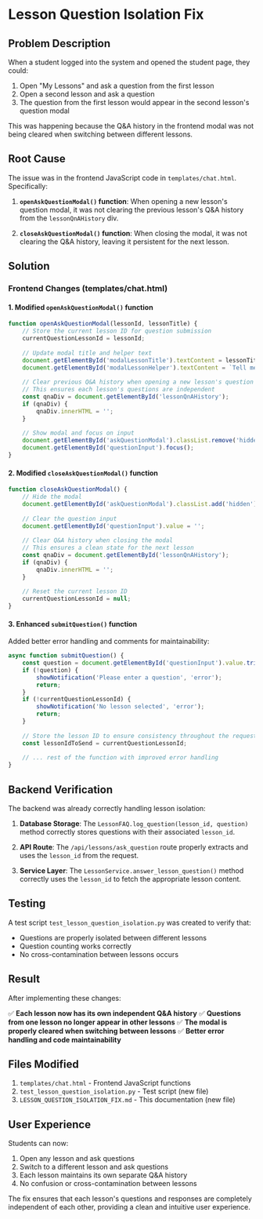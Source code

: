 # Lesson Question Isolation Fix

## Problem Description

When a student logged into the system and opened the student page, they could:
1. Open "My Lessons" and ask a question from the first lesson
2. Open a second lesson and ask a question
3. The question from the first lesson would appear in the second lesson's question modal

This was happening because the Q&A history in the frontend modal was not being cleared when switching between different lessons.

## Root Cause

The issue was in the frontend JavaScript code in `templates/chat.html`. Specifically:

1. **`openAskQuestionModal()` function**: When opening a new lesson's question modal, it was not clearing the previous lesson's Q&A history from the `lessonQnAHistory` div.

2. **`closeAskQuestionModal()` function**: When closing the modal, it was not clearing the Q&A history, leaving it persistent for the next lesson.

## Solution

### Frontend Changes (templates/chat.html)

#### 1. Modified `openAskQuestionModal()` function
```javascript
function openAskQuestionModal(lessonId, lessonTitle) {
    // Store the current lesson ID for question submission
    currentQuestionLessonId = lessonId;
    
    // Update modal title and helper text
    document.getElementById('modalLessonTitle').textContent = lessonTitle;
    document.getElementById('modalLessonHelper').textContent = `Tell me how to help you to understand the '${lessonTitle}'...`;
    
    // Clear previous Q&A history when opening a new lesson's question modal
    // This ensures each lesson's questions are independent
    const qnaDiv = document.getElementById('lessonQnAHistory');
    if (qnaDiv) {
        qnaDiv.innerHTML = '';
    }
    
    // Show modal and focus on input
    document.getElementById('askQuestionModal').classList.remove('hidden');
    document.getElementById('questionInput').focus();
}
```

#### 2. Modified `closeAskQuestionModal()` function
```javascript
function closeAskQuestionModal() {
    // Hide the modal
    document.getElementById('askQuestionModal').classList.add('hidden');
    
    // Clear the question input
    document.getElementById('questionInput').value = '';
    
    // Clear Q&A history when closing the modal
    // This ensures a clean state for the next lesson
    const qnaDiv = document.getElementById('lessonQnAHistory');
    if (qnaDiv) {
        qnaDiv.innerHTML = '';
    }
    
    // Reset the current lesson ID
    currentQuestionLessonId = null;
}
```

#### 3. Enhanced `submitQuestion()` function
Added better error handling and comments for maintainability:
```javascript
async function submitQuestion() {
    const question = document.getElementById('questionInput').value.trim();
    if (!question) {
        showNotification('Please enter a question', 'error');
        return;
    }
    if (!currentQuestionLessonId) {
        showNotification('No lesson selected', 'error');
        return;
    }
    
    // Store the lesson ID to ensure consistency throughout the request
    const lessonIdToSend = currentQuestionLessonId;
    
    // ... rest of the function with improved error handling
}
```

## Backend Verification

The backend was already correctly handling lesson isolation:

1. **Database Storage**: The `LessonFAQ.log_question(lesson_id, question)` method correctly stores questions with their associated `lesson_id`.

2. **API Route**: The `/api/lessons/ask_question` route properly extracts and uses the `lesson_id` from the request.

3. **Service Layer**: The `LessonService.answer_lesson_question()` method correctly uses the `lesson_id` to fetch the appropriate lesson content.

## Testing

A test script `test_lesson_question_isolation.py` was created to verify that:
- Questions are properly isolated between different lessons
- Question counting works correctly
- No cross-contamination between lessons occurs

## Result

After implementing these changes:

✅ **Each lesson now has its own independent Q&A history**
✅ **Questions from one lesson no longer appear in other lessons**
✅ **The modal is properly cleared when switching between lessons**
✅ **Better error handling and code maintainability**

## Files Modified

1. `templates/chat.html` - Frontend JavaScript functions
2. `test_lesson_question_isolation.py` - Test script (new file)
3. `LESSON_QUESTION_ISOLATION_FIX.md` - This documentation (new file)

## User Experience

Students can now:
1. Open any lesson and ask questions
2. Switch to a different lesson and ask questions
3. Each lesson maintains its own separate Q&A history
4. No confusion or cross-contamination between lessons

The fix ensures that each lesson's questions and responses are completely independent of each other, providing a clean and intuitive user experience. 